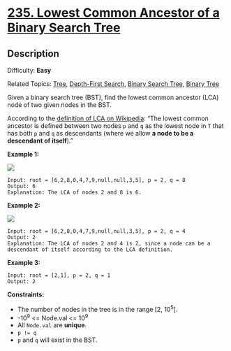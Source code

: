# [235\. Lowest Common Ancestor of a Binary Search Tree](https://leetcode.com/problems/lowest-common-ancestor-of-a-binary-search-tree/)

## Description

Difficulty: **Easy**  

Related Topics: [Tree](https://leetcode.com/tag/tree/), [Depth-First Search](https://leetcode.com/tag/depth-first-search/), [Binary Search Tree](https://leetcode.com/tag/binary-search-tree/), [Binary Tree](https://leetcode.com/tag/binary-tree/)


Given a binary search tree (BST), find the lowest common ancestor (LCA) node of two given nodes in the BST.

According to the [definition of LCA on Wikipedia](https://en.wikipedia.org/wiki/Lowest_common_ancestor): “The lowest common ancestor is defined between two nodes `p` and `q` as the lowest node in `T` that has both `p` and `q` as descendants (where we allow **a node to be a descendant of itself**).”

**Example 1:**

![](https://assets.leetcode.com/uploads/2018/12/14/binarysearchtree_improved.png)

```
Input: root = [6,2,8,0,4,7,9,null,null,3,5], p = 2, q = 8
Output: 6
Explanation: The LCA of nodes 2 and 8 is 6.
```

**Example 2:**

![](https://assets.leetcode.com/uploads/2018/12/14/binarysearchtree_improved.png)

```
Input: root = [6,2,8,0,4,7,9,null,null,3,5], p = 2, q = 4
Output: 2
Explanation: The LCA of nodes 2 and 4 is 2, since a node can be a descendant of itself according to the LCA definition.
```

**Example 3:**

```
Input: root = [2,1], p = 2, q = 1
Output: 2
```

**Constraints:**

*   The number of nodes in the tree is in the range [2, 10<sup>5</sup>].
*   -10<sup>9</sup> <= Node.val <= 10<sup>9</sup>
*   All `Node.val` are **unique**.
*   `p != q`
*   `p` and `q` will exist in the BST.

